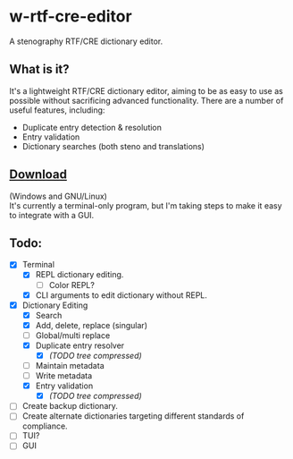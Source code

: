 # w-rtf-cre-editor
A stenography RTF/CRE dictionary editor. 
## What is it?
It's a lightweight RTF/CRE dictionary editor, aiming to be as easy to use as possible without sacrificing advanced functionality.  There are a number of useful features, including:
* Duplicate entry detection & resolution
* Entry validation
* Dictionary searches (both steno and translations)
## [Download](build/)
(Windows and GNU/Linux)  
It's currently a terminal-only program, but I'm taking steps to make it easy to integrate with a GUI.
## Todo:
* [x] Terminal
  * [x] REPL dictionary editing.
    * [ ] Color REPL?
  * [X] CLI arguments to edit dictionary without REPL.
* [x] Dictionary Editing
  * [x] Search
  * [x] Add, delete, replace (singular)
  * [ ] Global/multi replace
  * [x] Duplicate entry resolver  
    * [x] *(TODO tree compressed)*
    <!--
    * [x] Find duplicate entries
    * [x] Automatic double duplicate remover
    -->
  * [ ] Maintain metadata
  * [ ] Write metadata
  * [x] Entry validation
    * [x] *(TODO tree compressed)*
    <!--
    * [x] Check if steno contains illegal characters
    * [x] Check if steno is mechanically possible
    -->
* [ ] Create backup dictionary.
* [ ] Create alternate dictionaries targeting different standards of compliance.
* [ ] TUI?
* [ ] GUI

